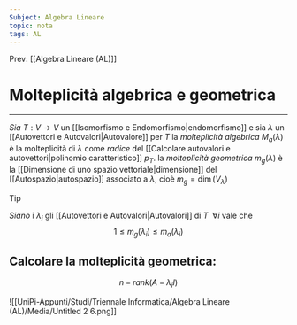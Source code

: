 ```yaml
---
Subject: Algebra Lineare
topic: nota
tags: AL
---
```


Prev: [[Algebra Lineare (AL)]]

# Molteplicità algebrica e geometrica
---
_Sia_ $T:V\rightarrow V$ un [[Isomorfismo e Endomorfismo|endomorfismo]] e sia $\lambda$ un [[Autovettori e Autovalori|Autovalore]] per $T$ la _molteplicità algebrica_ $M_a(\lambda)$ è la molteplicità di $\lambda$ come _radice_ del [[Calcolare autovalori e autovettori|polinomio caratteristico]] $p_{T}$. la _molteplicità geometrica_ $m_g(\lambda)$ è la [[Dimensione di uno spazio vettoriale|dimensione]] del [[Autospazio|autospazio]] associato a $\lambda$, cioè $m_{g} = \dim (V_{\lambda})$ 

> [!tip]
> _Siano_ i  $\lambda_{i}$ gli [[Autovettori e Autovalori|Autovalori]] di $T \ \ \forall i$ vale che
>$$1 \leq m_{g}(\lambda_{i})\leq m_{a}(\lambda_{i})$$

## Calcolare la molteplicità geometrica:

$$
n−rank(A−\lambda_{i}I)
$$

![[UniPi-Appunti/Studi/Triennale Informatica/Algebra Lineare (AL)/Media/Untitled 2 6.png]]
